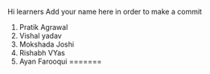 Hi learners 
Add your name here in order to make a commit

1) Pratik Agrawal
2) Vishal yadav
3) Mokshada Joshi
4) Rishabh VYas
5) Ayan Farooqui
=======
